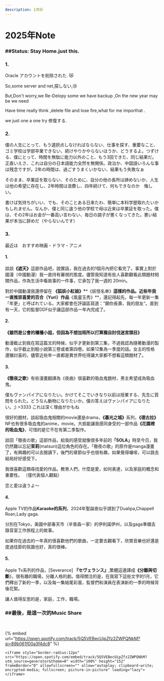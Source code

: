```yaml
---
description: 1月份
---
```


# 2025年Note



### ##Status: Stay Home.just this.

### 1.

Oracle アカウントを削除された. 😿

So,some server and net,探しない,😢

But,Don't worry,we Re-Delopy some we have backup ,On the new year may be we need

Have time really think ,delete file and lose fire,what for me importhat .

we just one a one try 修復する.

### 2.

僕の人生にとって、もう選択点しなければならない、仕事を探す、重要なこと、ゴミ学校は学部卒業できない、続けやりかやらないほうか、どうするよ。つずける、僕にとって、時間を無駄に能力以外のこと、もう3回できた、同じ結果だ。正直いえさ、これは自分の日本語能力全然を無関係。政治か、中国語いろんな事は残念ですが。2年の時間は、過ごすうまくいかない、結果もう失敗なぁ

そのまま、卒業証を取らない、そのために、自分の他の長所は諦めないか、人生は他の希望に存在し、2年時間は浪費し、四年続けて、何もできなのか　悔しい。

書けば気持ちがいい、でも、そのことある日来たわ、簡単に本科学歴取れたいかもしれません。なんか、僕と同じ違う他の学校で母は近来は卒業証を取った。僕は、その2年はお金が一番高い言わない、毎日の調子が悪くなってきた。悪い結果が本当に辞めだ（やらないんです）

### 3.

最近は　おすすめ映画・ドラマ・アニメ

#### 1.

談&#x8AC7;**《遮天》**&#x9019;部作品吧，說實話，我在過去的1個月內把它看完了。事實上對於國漫（中國動漫）我一直持有審視的態度。儘管我知道有些人喜歡觀看此類題材相關作品，作為生活中看故事的一件事，它承包了我一週的 20min。

對於中國動漫我還停留在 **《狐妖小紅娘》\***\*《妖怪名单》**這樣的作品。近些年我一直推崇喜愛的百合（Yuri）作品**《風靈玉秀》\*\*，還記得起先，每一年更新一集「年更」と呼ばれている。大家都會在評論區寫道：”願你長壽，我的朋友“。直到有一天，它的監督DDF似乎讓這部作品一年內完成了。

#### 2.

**《雖然是公會的櫃檯小姐，但因為不想加班所以打算獨自討伐迷宮頭目》**

動漫截止到我在寫這篇文的時候，似乎才更新到第三集，不過我認為隨著動漫的製作，似乎截止到輕小說第三卷或者第四卷。如果12集為一季度的話。女主的性格還蠻討喜的，儘管近些年一直都是異世界吃得讓大家都不想看這類題材了。

#### 3.

**《徹夜之歌**》有些漫畫翻譯為《夜曲》很喜歡的吸血鬼題材，男主希望成為吸血鬼。

僕もヴァンパイアになりたい。かけてそこでいきなり以前は授業する、先生に質問をられた。どうなん動物になりたいか。僕の答えはヴァンパイアになりたい。;) >3333 これは深く理由がかもね

很好的題材，談起吸血鬼相關的movie還是drama，**《暮光之城》**&#x7CFB;列，**《德古拉》**&#x4E;F也有很多吸血鬼的anime，movie。大抵能讓我感同身受的一部作&#x54C1;**《花園裡的吸血鬼》**，可惜的是它不在有第二季製作。

談回「徹夜の歌」這部作品，給我的感受就像很多年前&#x7684;**「SOLA」**&#x6642;至今日，我仍然難以忘記**茉莉**(matsuri)這位角色的存在。「徹夜の歌」的原作是manga漫畫了，有興趣的可以去閱讀下，後門的章節似乎也很有趣，如果覺得囉嗦，可以跳去結局好好感受下。

我很喜歡這類尋找愛的作品。教育人們，什麼是愛，如何表達，以及家庭的概念和重要性。 （僅代表個人觀點）

恋と愛は違うよ〜

#### 4.

Apple TV的作品**Karaoke的系列**，2024年聖誕夜似乎請到了Dualipa,Chappell Roan,Lady gaga.

分別在Tokyo，美國中部春天市（辛普森一家）的伊利諾伊州，以及gaga準備去錄音室工作旅程上的故事。

如果你在過去的一年真的很喜歡他們的歌曲，一定要去觀看下，欣賞音樂也好還是度過佳節的氛圍也好，真的很棒。

#### 5.

Apple Tv系列的作品，\[Severance] **『セヴェランス』**,繁體這邊譯&#x6210;**《分離與切斷**》，很有趣的職場，分離人格的劇。值得關注的是，在我寫下這些文字的1月，它們釋出了新的一季，以及每一集結尾彩蛋，監督們和演員在表演新的一季的時候背後花絮。

讓人值得反思的是，家庭，工作，職場。



### ##最後，是這一次的Music Share

​​

{% embed url="https://open.spotify.com/track/5Q5VEBecUipZfz2ZWPQNkM?si=89b061f00a3f4dc8" %}

```
<iframe style="border-radius:12px" src="https://open.spotify.com/embed/track/5Q5VEBecUipZfz2ZWPQNkM?utm_source=generator&theme=0" width="100%" height="152" frameBorder="0" allowfullscreen="" allow="autoplay; clipboard-write; encrypted-media; fullscreen; picture-in-picture" loading="lazy"></iframe>
```
